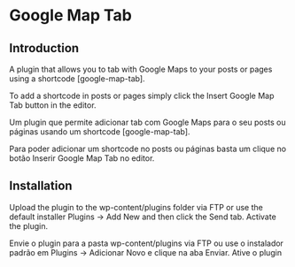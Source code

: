 # Google Map Tab #

## Introduction ##

A plugin that allows you to tab with Google Maps to your posts or pages using a shortcode [google-map-tab]. 

To add a shortcode in posts or pages simply click the Insert Google Map Tab button in the editor.

Um plugin que permite adicionar tab com Google Maps para o seu posts ou páginas usando um shortcode [google-map-tab]. 

Para poder adicionar um shortcode no posts ou páginas basta um clique no botão Inserir Google Map Tab no editor.

## Installation ##

Upload the plugin to the wp-content/plugins folder via FTP or use the default installer Plugins -> Add New and then click the Send tab. Activate the plugin.

Envie o plugin para a pasta wp-content/plugins via FTP ou use o instalador padrão em Plugins -> Adicionar Novo e clique na aba Enviar. Ative o plugin
